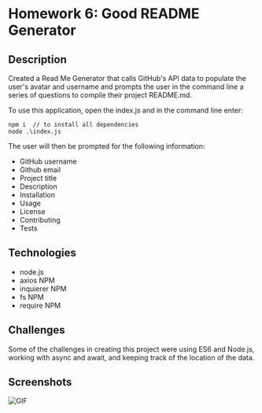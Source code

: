 # Homework 6: Good README Generator

## Description
Created a Read Me Generator that calls GitHub's API data to populate the user's avatar and username and prompts the user in the command line a series of questions to compile their project README.md.

To use this application, open the index.js and in the command line enter:

    npm i  // to install all dependencies
    node .\index.js

The user will then be prompted for the following information: 

* GitHub username
* Github email
* Project title
* Description
* Installation
* Usage
* License
* Contributing
* Tests

## Technologies
* node.js
* axios NPM 
* inquierer NPM 
* fs NPM
* require NPM 

## Challenges
Some of the challenges in creating this project were using ES6 and Node.js, working with async and await, and keeping track of the location of the data. 

## Screenshots
![GIF](./assets/readme.gif)

